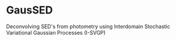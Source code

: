 # GausSED
Deconvolving SED's from photometry using Interdomain Stochastic Variational Gaussian Processes (I-SVGP) 
